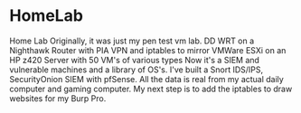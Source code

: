 # HomeLab
Home Lab
Originally, it was just my pen test vm lab. 
DD WRT on a Nighthawk Router with PIA VPN and iptables to mirror
VMWare ESXi on an HP z420 Server with 50 VM's of various types
Now it's a SIEM and vulnerable machines and a library of OS's. I've built a Snort IDS/IPS, SecurityOnion SIEM with pfSense. 
All the data is real from my actual daily computer and gaming computer. 
My next step is to add the iptables to draw websites for my Burp Pro. 
